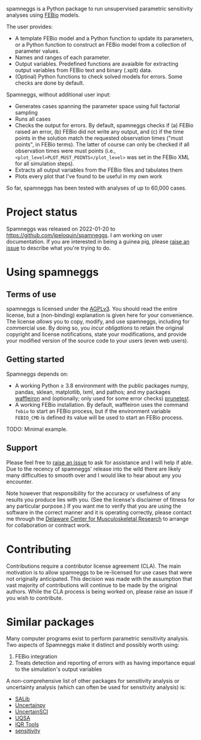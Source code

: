 spamneggs is a Python package to run unsupervised parametric sensitivity analyses using [FEBio](https://github.com/febiosoftware/FEBio) models.

The user provides:
- A template FEBio model and a Python function to update its parameters, or a Python function to construct an FEBio model from a collection of parameter values.
- Names and ranges of each parameter.
- Output variables.  Predefined functions are avaialble for extracting output variables from FEBio text and binary (.xplt) data.
- (Optinal) Python functions to check solved models for errors.  Some checks are done by default.

Spamneggs, without additional user input:
- Generates cases spanning the parameter space using full factorial sampling
- Runs all cases
- Checks the output for errors.  By default, spamneggs checks if (a) FEBio raised an error, (b) FEBio did not write any output, and (c) if the time points in the solution match the requested observation times ("must points", in FEBio terms).  The latter of course can only be checked if all observation times were must points (i.e., `<plot_level>PLOT_MUST_POINTS</plot_level>` was set in the FEBio XML for all simulation steps).
- Extracts all output variables from the FEBio files and tabulates them
- Plots every plot that I've found to be useful in my own work

So far, spamneggs has been tested with analyses of up to 60,000 cases.

# Project status

Spamneggs was released on 2022-01-20 to https://github.com/jpeloquin/spamneggs.  I am working on user documentation.  If you are interested in being a guinea pig, please [raise an issue](https://github.com/jpeloquin/spamneggs/issues) to describe what you're trying to do.

# Using spamneggs

## Terms of use

spamneggs is licensed under the [AGPLv3](LICENSE).  You should read the entire license, but a (non-binding) explanation is given here for your convenience.  The license *allows* you to copy, modify, and use spamneggs, including for commercial use.  By doing so, you *incur obligations* to retain the original copyright and license notifications, state your modifications, and provide your modified version of the source code to your users (even web users).

## Getting started

Spamneggs depends on:
- A working Python ≥ 3.8 environment with the public packages numpy, pandas, sklean, matplotlib, lxml, and pathos; and my packages [waffleiron](https://github.com/jpeloquin/waffleiron) and (optionally; only used for some error checks) [prunetest](https://github.com/jpeloquin/prunetest).
- A working FEBio installation.  By default, waffleiron uses the command `febio` to start an FEBio process, but if the environment variable `FEBIO_CMD` is defined its value will be used to start an FEBio process.

TODO: Minimal example.

## Support

Please feel free to [raise an issue](https://github.com/jpeloquin/spamneggs/issues) to ask for assistance and I will help if able.  Due to the recency of spamneggs' release into the wild there are likely many difficulties to smooth over and I would like to hear about any you encounter.

Note however that responsibility for the accuracy or usefulness of any results you produce lies with you.  (See the license's disclaimer of fitness for any particular purpose.)  If you want me to verify that you are using the software in the correct manner and it is operating correctly, please contact me through the [Delaware Center for Musculoskeletal Research](https://sites.udel.edu/engr-dcmr/) to arrange for collaboration or contract work.

# Contributing

Contributions require a contributor license agreement (CLA).  The main motivation is to allow spamneggs to be re-licensed for use cases that were not originally anticipated.  This decision was made with the assumption that vast majority of contributions will continue to be made by the original authors.  While the CLA process is being worked on, please raise an issue if you wish to contribute.

# Similar packages

Many computer programs exist to perform parametric sensitivity analysis.  Two aspects of Spamneggs make it distinct and possibly worth using:
1. FEBio integration
2. Treats detection and reporting of errors with as having importance equal to the simulation's output variables

A non-comprehensive list of other packages for sensitivity analysis or uncertainty analysis (which can often be used for sensitivity analysis) is:
- [SALib](https://github.com/SALib/SALib)
- [Uncertainpy](https://github.com/simetenn/uncertainpy)
- [UncertainSCI](https://github.com/SCIInstitute/UncertainSCI)
- [UQSA](https://icme.hpc.msstate.edu/mediawiki/index.php/Uncertainty_Quantification_and_Sensitivity_Analysis_Tool.html)
- [IQR Tools](https://www.intiquan.com/iqr-tools/)
- [sensitivity](https://www.rdocumentation.org/packages/caret/versions/3.45/topics/sensitivity)
